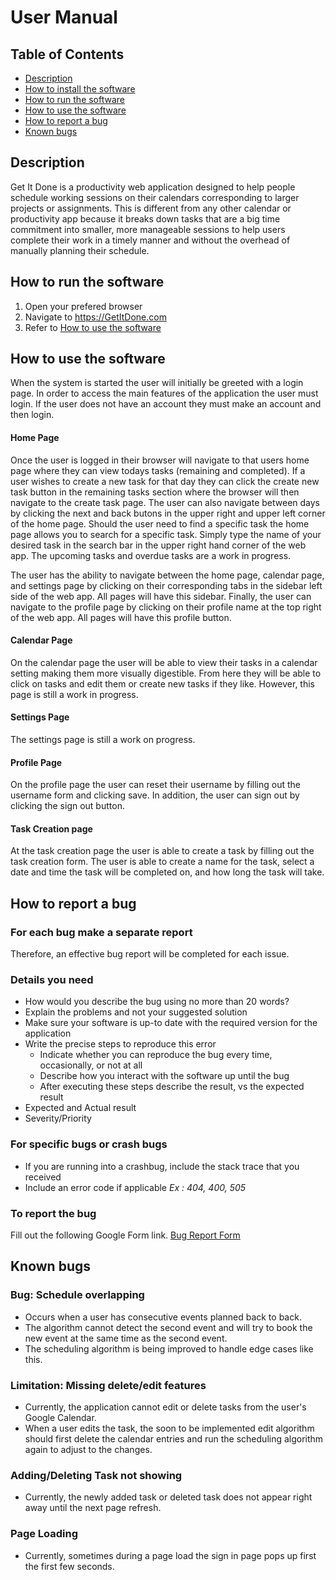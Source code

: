 # User Manual

## Table of Contents
* [Description](https://github.com/Get-It-Done-403/Get-It-Done/blob/main/documentation/user-manual.md#description)
* [How to install the software](https://github.com/Get-It-Done-403/Get-It-Done/blob/main/documentation/user-manual.md#how-to-install-the-software)
* [How to run the software](https://github.com/Get-It-Done-403/Get-It-Done/blob/main/documentation/user-manual.md#how-to-run-the-software)
* [How to use the software](https://github.com/Get-It-Done-403/Get-It-Done/blob/main/documentation/user-manual.md#how-to-use-the-software)
* [How to report a bug](https://github.com/Get-It-Done-403/Get-It-Done/blob/main/documentation/user-manual.md#how-to-report-a-bug)
* [Known bugs](https://github.com/Get-It-Done-403/Get-It-Done/blob/main/documentation/user-manual.md#known-bugs)

## Description
Get It Done is a productivity web application designed to help people schedule working sessions on their calendars corresponding to larger projects or assignments. This is different from any other calendar or productivity app because it breaks down tasks that are a big time commitment into smaller, more manageable sessions to help users complete their work in a timely manner and without the overhead of manually planning their schedule.

## How to run the software

1. Open your prefered browser
2. Navigate to https://GetItDone.com
3. Refer to [How to use the software](https://github.com/Get-It-Done-403/Get-It-Done/blob/main/documentation/user-manual.md#how-to-use-the-software)

## How to use the software
When the system is started the user will initially be greeted with a login page. In order to access the main features of the application the user must login. If the user does not have an account they must make an account and then login.

#### Home Page
Once the user is logged in their browser will navigate to that users home page where they can view todays tasks (remaining and completed). If a user wishes to create a new task for that day they can click the create new task button in the remaining tasks section where the browser will then navigate to the create task page. The user can also navigate between days by clicking the next and back butons in the upper right and upper left corner of the home page. Should the user need to find a specific task the home page allows you to search for a specific task. Simply type the name of your desired task in the search bar in the upper right hand corner of the web app. The upcoming tasks and overdue tasks are a work in progress.

The user has the ability to navigate between the home page, calendar page, and settings page by clicking on their corresponding tabs in the sidebar left side of the web app. All pages will have this sidebar. Finally, the user can navigate to the profile page by clicking on their profile name at the top right of the web app. All pages will have this profile button.

#### Calendar Page
On the calendar page the user will be able to view their tasks in a calendar setting making them more visually digestible. From here they will be able to click on tasks and edit them or create new tasks if they like. However, this page is still a work in progress.

#### Settings Page
The settings page is still a work on progress.

#### Profile Page
On the profile page the user can reset their username by filling out the username form and clicking save. In addition, the user can sign out by clicking the sign out button.

#### Task Creation page
At the task creation page the user is able to create a task by filling out the task creation form. The user is able to create a name for the task, select a date and time the task will be completed on, and how long the task will take.

## How to report a bug

### For each bug make a separate report
Therefore, an effective bug report will be completed for each issue.

### Details you need
* How would you describe the bug using no more than 20 words?
* Explain the problems and not your suggested solution
* Make sure your software is up-to date with the required version for the application 
* Write the precise steps to reproduce this error
    * Indicate whether you can reproduce the bug every time, occasionally, or not at all
    * Describe how you interact with the software up until the bug
    * After executing these steps describe the result, vs the expected result
* Expected and Actual result
* Severity/Priority
### For specific bugs or crash bugs
* If you are running into a crashbug, include the stack trace that you received
* Include an error code if applicable _Ex : 404, 400, 505_

### To report the bug
Fill out the following Google Form link.
[Bug Report Form](https://forms.gle/jw5RDFBB5aZ5PaqY8)


## Known bugs

### Bug: Schedule overlapping
* Occurs when a user has consecutive events planned back to back.
* The algorithm cannot detect the second event and will try to book the new event at the same time as the second event.
* The scheduling algorithm is being improved to handle edge cases like this.

### Limitation: Missing delete/edit features
* Currently, the application cannot edit or delete tasks from the user's Google Calendar.
* When a user edits the task, the soon to be implemented edit algorithm should first delete the calendar entries and run the scheduling algorithm again to adjust to the changes.

### Adding/Deleting Task not showing 
* Currently, the newly added task or deleted task does not appear right away until the next page refresh.

### Page Loading 
* Currently, sometimes during a page load the sign in page pops up first the first few seconds.
